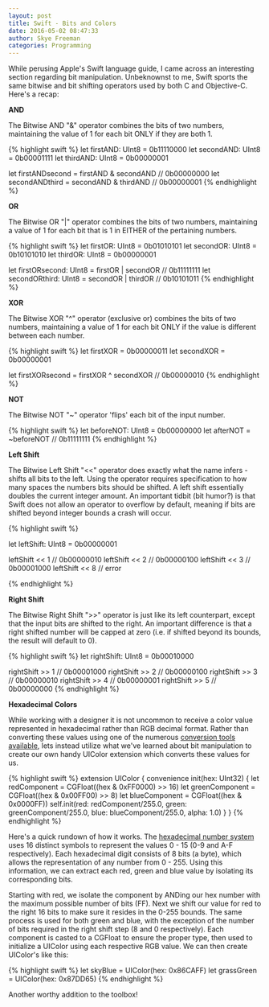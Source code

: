 ```yaml
---
layout: post 
title: Swift - Bits and Colors
date: 2016-05-02 08:47:33 
author: Skye Freeman 
categories: Programming
---
```


While perusing Apple's Swift language guide, I came across an interesting section regarding bit manipulation. Unbeknownst to me, Swift sports the same bitwise and bit shifting operators used by both C and Objective-C. Here's a recap:

**AND**

The Bitwise AND "&" operator combines the bits of two numbers, maintaining the value of 1 for each bit ONLY if they are both 1.

{% highlight swift %}
let firstAND: UInt8 = 0b11110000
let secondAND: UInt8 = 0b00001111
let thirdAND: UInt8 = 0b00000001

let firstANDsecond = firstAND & secondAND // 0b00000000
let secondANDthird = secondAND & thirdAND // 0b00000001
{% endhighlight %}

**OR**

The Bitwise OR "|" operator combines the bits of two numbers, maintaining a value of 1 for each bit that is 1 in EITHER of the pertaining numbers.

{% highlight swift %}
let firstOR: UInt8 =  0b01010101
let secondOR: UInt8 = 0b10101010
let thirdOR: UInt8 = 0b00000001

let firstORsecond: UInt8 = firstOR | secondOR // 0b11111111
let secondORthird: UInt8 = secondOR | thirdOR // 0b10101011
{% endhighlight %}

**XOR**

The Bitwise XOR "^" operator (exclusive or) combines the bits of two numbers, maintaining a value of 1 for each bit ONLY if the value is different between each number.

{% highlight swift %}
let firstXOR = 0b00000011
let secondXOR = 0b00000001

let firstXORsecond = firstXOR ^ secondXOR // 0b00000010
{% endhighlight %}

**NOT**

The Bitwise NOT "~" operator 'flips' each bit of the input number.

{% highlight swift %}
let beforeNOT: UInt8 = 0b00000000
let afterNOT = ~beforeNOT // 0b11111111
{% endhighlight %}

**Left Shift**

The Bitwise Left Shift "<<" operator does exactly what the name infers - shifts all bits to the left. Using the operator requires specification to how many spaces the numbers bits should be shifted. A left shift essentially doubles the current integer amount. An important tidbit (bit humor?) is that Swift does not allow an operator to overflow by default, meaning if bits are shifted beyond integer bounds a crash will occur.

{% highlight swift %}

let leftShift: UInt8 = 0b00000001

leftShift << 1 // 0b00000010
leftShift << 2 // 0b00000100
leftShift << 3 // 0b00001000
leftShift << 8 // error

{% endhighlight %}

**Right Shift**

The Bitwise Right Shift ">>" operator is just like its left counterpart, except that the input bits are shifted to the right. An important difference is that a right shifted number will be capped at zero (i.e. if shifted beyond its bounds, the result will default to 0).

{% highlight swift %}
let rightShift: UInt8 = 0b00010000

rightShift >> 1 // 0b00001000
rightShift >> 2 // 0b00000100
rightShift >> 3 // 0b00000010
rightShift >> 4 // 0b00000001
rightShift >> 5 // 0b00000000
{% endhighlight %}

**Hexadecimal Colors**

While working with a designer it is not uncommon to receive a color value represented in hexadecimal rather than RGB decimal format. Rather than converting these values using one of the numerous [conversion tools available][color-conversions], lets instead utilize what we've learned about bit manipulation to create our own handy UIColor extension which converts these values for us.

{% highlight swift %}
extension UIColor {
    convenience init(hex: UInt32) {
        let redComponent = CGFloat((hex & 0xFF0000) >> 16)
        let greenComponent = CGFloat((hex & 0x00FF00) >> 8)
        let blueComponent = CGFloat((hex & 0x0000FF))
        self.init(red: redComponent/255.0, green: greenComponent/255.0, blue: blueComponent/255.0, alpha: 1.0)
    }
}
{% endhighlight %}

Here's a quick rundown of how it works. The [hexadecimal number system][hexadecimal] uses 16 distinct symbols to represent the values 0 - 15 (0-9 and A-F respectively). Each hexadecimal digit consists of 8 bits (a byte), which allows the representation of any number from 0 - 255. Using this information, we can extract each red, green and blue value by isolating its corresponding bits. 

Starting with red, we isolate the component by ANDing our hex number with the maximum possible number of bits (FF). Next we shift our value for red to the right 16 bits to make sure it resides in the 0-255 bounds.  The same process is used for both green and blue, with the exception of the number of bits required in the right shift step (8 and 0 respectively).  Each component is casted to a CGFloat to ensure the proper type, then used to initialize a UIColor using each respective RGB value. We can then create UIColor's like this:

{% highlight swift %}
let skyBlue = UIColor(hex: 0x86CAFF)
let grassGreen = UIColor(hex: 0x87DD65)
{% endhighlight %}

Another worthy addition to the toolbox!

[color-conversions]: https://www.google.com/search?client=safari&rls=en&q=color+rbg+or+hex&ie=UTF-8&oe=UTF-8#q=hex+to+rgb+converter
[hexadecimal]: https://en.wikipedia.org/wiki/Hexadecimal